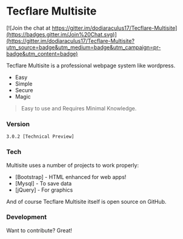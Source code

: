 # Tecflare Multisite

[![Join the chat at https://gitter.im/dodiaraculus17/Tecflare-Multisite](https://badges.gitter.im/Join%20Chat.svg)](https://gitter.im/dodiaraculus17/Tecflare-Multisite?utm_source=badge&utm_medium=badge&utm_campaign=pr-badge&utm_content=badge)

Tecflare Multisite is a professional webpage system like wordpress.

  - Easy
  - Simple
  - Secure
  - Magic



>Easy to use and Requires Minimal Knowledge.


### Version
```
3.0.2 [Technical Preview]
```

### Tech

Multisite uses a number of projects to work properly:

* [Bootstrap] - HTML enhanced for web apps!
* [Mysql] - To save data
* [jQuery] - For graphics

And of course Tecflare Multisite itself is open source on GitHub.

### Development

Want to contribute? Great!







